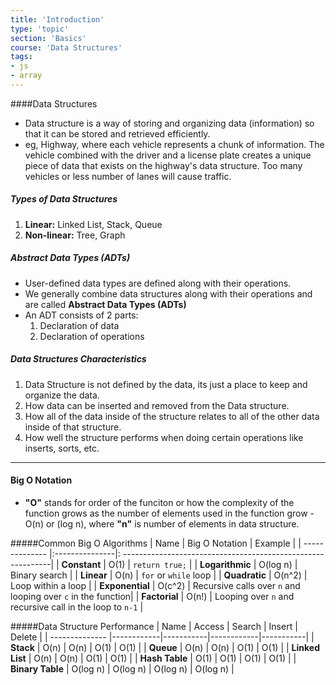 ```yaml
---
title: 'Introduction'
type: 'topic'
section: 'Basics'
course: 'Data Structures'
tags:
- js
- array
---
```

####Data Structures
- Data structure is a way of storing and organizing data (information) so that it can be stored and retrieved efficiently.
- eg, Highway, where each vehicle represents a chunk of information. The vehicle combined with the driver and a license plate creates a unique piece of data that exists on the highway's data structure. Too many vehicles or less number of lanes will cause traffic.

##### Types of Data Structures
1. **Linear:** Linked List, Stack, Queue
2. **Non-linear:** Tree, Graph

##### Abstract Data Types (ADTs)
- User-defined data types are defined along with their operations.
- We generally combine data structures along with their operations and are called **Abstract Data Types (ADTs)**
- An ADT consists of 2 parts:
  1. Declaration of data
  2. Declaration of operations

##### Data Structures Characteristics
1. Data Structure is not defined by the data, its just a place to keep and organize the data.
2. How data can be inserted and removed from the Data structure.
3. How all of the data inside of the structure relates to all of the other data inside of that structure.
4. How well the structure performs when doing certain operations like inserts, sorts, etc.

---
#### Big O Notation
- **"O"** stands for order of the funciton or how the complexity of the function grows as the number of elements used in the function grow - O(n) or (log n), where **"n"** is number of elements in data structure.

#####Common Big O Algorithms
| Name           | Big O Notation | Example                                                      |
| -------------- |:---------------|: ------------------------------------------------------------|
| **Constant**       | O(1)           | `return true;`                                               |
| **Logarithmic**    | O(log n)       | Binary search                                                |
| **Linear**         | O(n)           | `for` or `while` loop                                        |
| **Quadratic**      | O(n^2)         | Loop within a loop                                           |
| **Exponential**    | O(c^2)         | Recursive calls over `n` and looping over `c` in the function|
| **Factorial**      | O(n!)          | Looping over `n` and recursive call in the loop to `n-1`     |

#####Data Structure Performance
| Name                | Access     | Search    |  Insert    | Delete    |
| --------------      |------------|-----------|------------|-----------|
| **Stack**           | O(n)       | O(n)      | O(1)       | O(1)      |
| **Queue**           | O(n)       | O(n)      | O(1)       | O(1)      |
| **Linked List**     | O(n)       | O(n)      | O(1)       | O(1)      |
| **Hash Table**      | O(1)       | O(1)      | O(1)       | O(1)      |
| **Binary Table**    | O(log n)   | O(log n)  | O(log n)   | O(log n)  |

